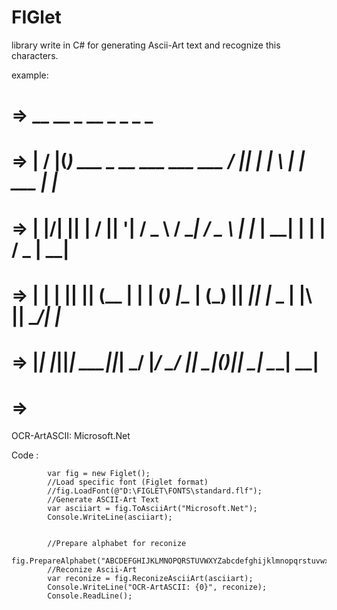 FIGlet
======

library write in C# for generating Ascii-Art text and recognize this characters. 

example:


# =>  __  __  _                                  __  _       _   _        _
# => |  \/  |(_)  ___  _ __   ___   ___   ___   / _|| |_    | \ | |  ___ | |_
# => | |\/| || | / __|| '__| / _ \ / __| / _ \ | |_ | __|   |  \| | / _ \| __|
# => | |  | || || (__ | |   | (_) |\__ \| (_) ||  _|| |_  _ | |\  ||  __/| |_
# => |_|  |_||_| \___||_|    \___/ |___/ \___/ |_|   \__|(_)|_| \_| \___| \__|
# => 

OCR-ArtASCII: Microsoft.Net


Code :

            var fig = new Figlet();
            //Load specific font (Figlet format)
            //fig.LoadFont(@"D:\FIGLET\FONTS\standard.flf");
            //Generate ASCII-Art Text
            var asciiart = fig.ToAsciiArt("Microsoft.Net");
            Console.WriteLine(asciiart);


            //Prepare alphabet for reconize 
            fig.PrepareAlphabet("ABCDEFGHIJKLMNOPQRSTUVWXYZabcdefghijklmnopqrstuvwxyz0123456789.");
            //Reconize Ascii-Art
            var reconize = fig.ReconizeAsciiArt(asciiart);
            Console.WriteLine("OCR-ArtASCII: {0}", reconize);
            Console.ReadLine();
